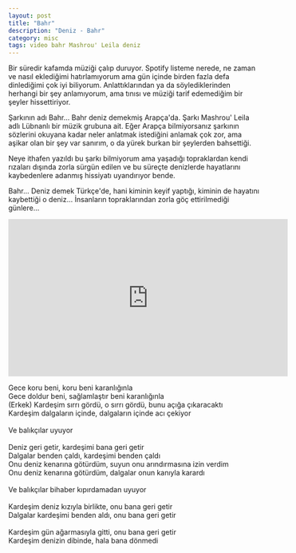 ```yaml
---
layout: post
title: "Bahr"
description: "Deniz - Bahr"
category: misc
tags: video bahr Mashrou' Leila deniz
---
```


Bir süredir kafamda müziği çalıp duruyor. Spotify listeme nerede, ne zaman ve nasıl eklediğimi hatırlamıyorum ama gün içinde birden fazla defa dinlediğimi çok iyi biliyorum. Anlattıklarından ya da söylediklerinden herhangi bir şey anlamıyorum, ama tınısı ve müziği tarif edemediğim bir şeyler hissettiriyor. 


Şarkının adı Bahr... Bahr deniz demekmiş Arapça'da. Şarkı Mashrou' Leila adlı Lübnanlı bir müzik grubuna ait. Eğer Arapça bilmiyorsanız şarkının sözlerini okuyana kadar neler anlatmak istediğini anlamak çok zor, ama aşikar olan bir şey var sanırım, o da yürek burkan bir şeylerden bahsettiği.

Neye ithafen yazıldı bu şarkı bilmiyorum ama yaşadığı topraklardan kendi rızaları dışında zorla sürgün edilen ve bu süreçte denizlerde hayatlarını kaybedenlere adanmış hissiyatı uyandırıyor bende.

Bahr... Deniz demek Türkçe'de, hani kiminin keyif yaptığı, kiminin de hayatını kaybettiği o deniz... İnsanların topraklarından zorla göç ettirilmediği günlere...

<center>
<iframe width="560" height="315" src="https://www.youtube.com/embed/25ftk4-76mQ" title="Bahr - Deniz" frameborder="0" allow="accelerometer; autoplay; clipboard-write; encrypted-media; gyroscope; picture-in-picture" allowfullscreen></iframe>
</center>


Gece koru beni, koru beni karanlığınla <br/>
Gece doldur beni, sağlamlaştır beni karanlığınla <br/>
(Erkek) Kardeşim sırrı gördü, o sırrı gördü, bunu açığa çıkaracaktı <br/>
Kardeşim dalgaların içinde, dalgaların içinde acı çekiyor <br/>
<br/>
Ve balıkçılar uyuyor <br/>
<br/>
Deniz geri getir, kardeşimi bana geri getir <br/>
Dalgalar benden çaldı, kardeşimi benden çaldı <br/>
Onu deniz kenarına götürdüm, suyun onu arındırmasına izin verdim <br/>
Onu deniz kenarına götürdüm, dalgalar onun kanıyla karardı <br/>
<br/>
Ve balıkçılar bihaber kıpırdamadan uyuyor <br/>
<br/>
Kardeşim deniz kızıyla birlikte, onu bana geri getir <br/>
Dalgalar kardeşimi benden aldı, onu bana geri getir <br/>
<br/>
Kardeşim gün ağarmasıyla gitti, onu bana geri getir <br/>
Kardeşim denizin dibinde, hala bana dönmedi <br/>
